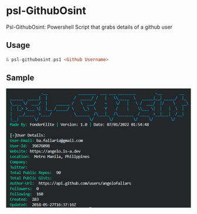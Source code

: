 # psl-GithubOsint
Psl-GithubOsint: Powershell Script that grabs details of a github user

## Usage
```hs
& psl-githubosint.ps1 <Github Username>
```

## Sample
<img src="sample.png" width="700px">


